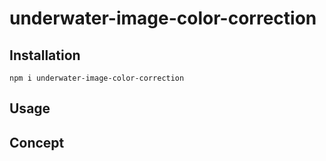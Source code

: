 # underwater-image-color-correction


## Installation

`npm i underwater-image-color-correction`

## Usage

    
## Concept

    